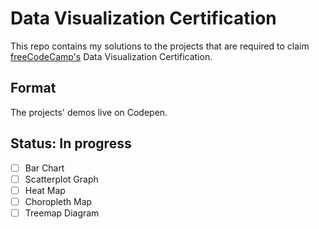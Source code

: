 # Data Visualization Certification
This repo contains my solutions to the projects that are required to claim [freeCodeCamp's](https://www.freecodecamp.org/) Data Visualization Certification.

## Format
The projects' demos live on Codepen.

## Status: In progress
- [ ] Bar Chart
- [ ] Scatterplot Graph
- [ ] Heat Map
- [ ] Choropleth Map
- [ ] Treemap Diagram